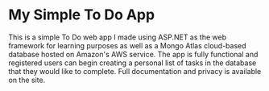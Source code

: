# My Simple To Do App
This is a simple To Do web app I made using ASP.NET as the web framework for learning purposes as well as a Mongo Atlas cloud-based database hosted on Amazon's AWS service. 
The app is fully functional and registered users can begin creating a personal list of tasks in the database that they would like to complete.
Full documentation and privacy is available on the site. 

